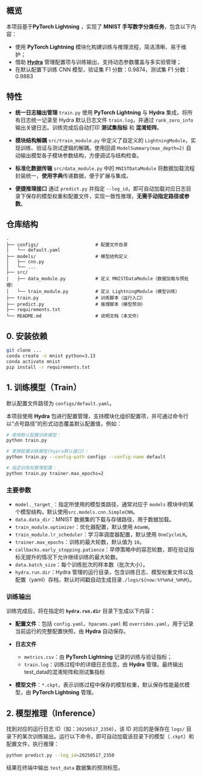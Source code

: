 

## 概览

本项目基于**PyTorch Lightning** ，实现了 **MNIST 手写数字分类任务**，包含以下内容：  
* 使用 **PyTorch Lightning** 模块化构建训练与推理流程，简洁清晰、易于维护；
* 借助 [**Hydra**](https://hydra.cc/) 管理配置项与训练输出，支持动态参数覆盖与多实验管理；
* 在默认配置下训练 CNN 模型，验证集 F1 分数：0.9874，测试集 F1 分数：0.9883




## 特性

* **统一日志输出管理**
  `train.py` 使用 **PyTorch Lightning** 与 **Hydra** 集成，将所有日志统一记录至 Hydra 默认日志文件 `train.log`，并通过 `rank_zero_info` 输出关键日志。训练完成后自动打印 **测试集指标** 和 **混淆矩阵**。

* **模块结构解耦**
  `src/train_module.py` 中定义了自定义的 `LightningModule`，实现训练、验证与测试逻辑的解耦。使用回调 `ModelSummary(max_depth=2)` 自动输出模型各子模块参数结构，方便调试与结构检查。

* **标准化数据传输**
  `src/data_module.py` 中的 `MNISTDataModule` 将数据加载流程封装统一，**使用字典**传递数据，便于扩展与集成。

* **便捷推理接口**
  通过 `predict.py` 并指定 `--log_id`，即可自动加载对应日志目录下保存的模型权重和配置文件，实现一致性推理，**无需手动指定路径或参数**。




## 仓库结构

```
.
├── configs/                     # 配置文件目录
│   └── default.yaml             
├── models/                      # 模型结构定义
│   ├── cnn.py                   
│   └── ...                      
├── src/                         
│   ├── data_module.py           # 定义 MNISTDataModule（数据加载与预处理）
│   └── train_module.py          # 定义 LightningModule（模型训练）
├── train.py                     # 训练脚本（运行入口）
├── predict.py                   # 推理脚本（模型预测）
├── requirements.txt             
└── README.md                    # 说明文档（本文件）
```

## 0. 安装依赖

```bash
git clone ...
conda create -n mnist python=3.13
conda activate mnist
pip install -r requirements.txt
```

## 1. 训练模型（Train）

默认配置文件路径为 `configs/default.yaml`。

本项目使用 **Hydra** 包进行配置管理，支持模块化组织配置项，并可通过命令行以“点号路径”的形式动态覆盖默认配置值，例如：

```bash
# 使用默认配置训练模型：
python train.py

# 更换配置训练模型(hypra默认接口)：
python train.py --config-path configs --config-name default 

# 指定训练轮数等配置：
python train.py trainer.max_epochs=2
```



### 主要参数

* `model._target_`：指定所使用的模型类路径，通常对应于 `models` 模块中的某个模型结构，默认使用`src.models.cnn.SimpleCNN`。
* `data.data_dir`：MNIST 数据集的下载与存储路径，用于数据加载。
* `train_module.optimizer`：优化器配置，默认使用 `AdamW`。
* `train_module.lr_scheduler`：学习率调度器配置，默认使用 `OneCycleLR`。
* `trainer.max_epochs`：训练的最大轮数，默认值为 `10`。
* `callbacks.early_stopping.patience`：早停策略中的容忍轮数，即在验证指标无提升的情况下允许继续训练的最大轮数。
* `data.batch_size`：每个训练批次的样本数（批次大小）。
* `hydra.run.dir`：Hydra 管理的运行目录，包含训练日志、模型权重文件以及配置（yaml）存档，默认时间戳自动生成目录`./logs/${now:%Y%m%d_%H%M}`。


### 训练输出

训练完成后，将在指定的 **`hydra.run.dir`** 目录下生成以下内容：

* **配置文件**：包括 `config.yaml`、`hparams.yaml` 和 `overrides.yaml`，用于记录当前运行的完整配置快照，由 **Hydra** 自动保存。

* **日志文件**
  * `metrics.csv`：由 **PyTorch Lightning** 记录的训练与验证指标；
  * `train.log`：训练过程中的详细日志信息，由 **Hydra** 管理。最终输出test_data的混淆矩阵和测试集指标

* **模型文件**：`*.ckpt`，表示训练过程中保存的模型权重，默认保存性能最优模型，由 **PyTorch Lightning** 管理。



## 2. 模型推理（Inference）

找到对应的运行日志 ID（如：`20250517_2350`），该 ID 对应的是保存在 `logs/` 目录下的某次训练输出。运行以下命令，即可自动加载该目录下的模型（`.ckpt`）和配置文件，执行推理：

```bash
python predict.py --log_id=20250517_2350
```

结果在终端中输出 `test_data` 数据集的预测标签。

